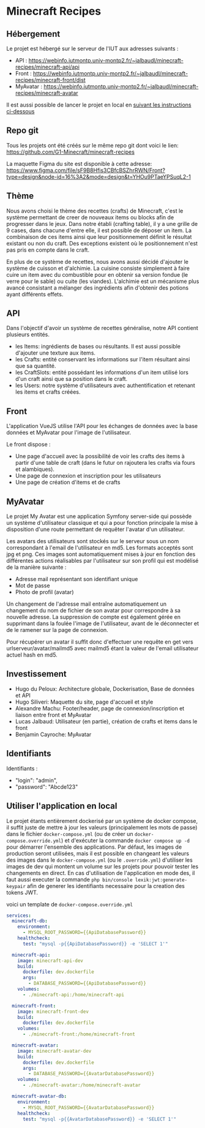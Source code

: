 # Minecraft Recipes

## Hébergement

Le projet est hébergé sur le serveur de l'IUT aux adresses suivants :
- API : https://webinfo.iutmontp.univ-montp2.fr/~jalbaudl/minecraft-recipes/minecraft-api/api
- Front : https://webinfo.iutmontp.univ-montp2.fr/~jalbaudl/minecraft-recipes/minecraft-front/dist
- MyAvatar : https://webinfo.iutmontp.univ-montp2.fr/~jalbaudl/minecraft-recipes/minecraft-avatar

Il est aussi possible de lancer le projet en local en [suivant les instructions ci-dessous](#utiliser-lapplication-en-local)

## Repo git

Tous les projets ont été créés sur le même repo git dont voici le lien: https://github.com/G1-Minecraft/minecraft-recipes

La maquette Figma du site est disponible à cette adresse:
https://www.figma.com/file/sF9B8Hfis3CBfcBSZhrRWN/Front?type=design&node-id=16%3A2&mode=design&t=YHOu9PTaeYPSuqL2-1

## Thème

Nous avons choisi le thème des recettes (crafts) de Minecraft, c'est le système permettant de creer de nouveaux items ou blocks afin de progresser dans le jeux.
Dans notre établi (crafting table), il y a une grille de 9 cases, dans chacune d'entre elle, il est possible de déposer un item.
La combinaison de ces items ainsi que leur positionnement définit le résultat existant ou non du craft.
Des exceptions existent où le positionnement n'est pas pris en compte dans le craft.

En plus de ce système de recettes, nous avons aussi décidé d'ajouter le système de cuisson et d'alchimie.
La cuisine consiste simplement à faire cuire un item avec du combustible pour en obtenir sa version fondue (le verre pour le sable) ou cuite (les viandes).
L'alchimie est un mécanisme plus avancé consistant a mélanger des ingrédients afin d'obtenir des potions ayant différents effets.

## API

Dans l'objectif d'avoir un système de recettes généralise, notre API contient plusieurs entités.

- les Items: ingrédients de bases ou résultants. Il est aussi possible d'ajouter une texture aux items.
- les Crafts: entité conservant les informations sur l'item résultant ainsi que sa quantité.
- les CraftSlots: entité possédant les informations d'un item utilisé lors d'un craft ainsi que sa position dans le craft.
- les Users: notre système d'utilisateurs avec authentification et retenant les items et crafts créées.

## Front

L'application VueJS utilise l'API pour les échanges de données avec la base données et MyAvatar pour l'image de l'utilisateur.

Le front dispose :
- Une page d'accueil avec la possibilité de voir les crafts des items à partir d'une table de craft (dans le futur on rajoutera les crafts via fours et alambiques).
- Une page de connexion et inscription pour les utilisateurs
- Une page de création d'items et de crafts

## MyAvatar

Le projet My Avatar est une application Symfony server-side qui possède un système d'utilisateur classique et qui a pour fonction principale la mise à disposition d'une route permettant de requêter l'avatar d'un utilisateur.

Les avatars des utilisateurs sont stockés sur le serveur sous un nom correspondant à l'email de l'utilisateur en md5. Les formats acceptés sont jpg et png. Ces images sont automatiquement mises à jour en fonction des différentes actions réalisables par l'utilisateur sur son profil qui est modélisé de la manière suivante : 
- Adresse mail représentant son identifiant unique
- Mot de passe
- Photo de profil (avatar)

Un changement de l'adresse mail entraîne automatiquement un changement du nom de fichier de son avatar pour correspondre à sa nouvelle adresse. La suppression de compte est également gérée en supprimant dans la foulée l'image de l'utilisateur, avant de le déconnecter et de le ramener sur la page de connexion.

Pour récupérer un avatar il suffit donc d'effectuer une requête en get vers urlserveur/avatar/mailmd5 avec mailmd5 étant la valeur de l'email utilisateur actuel hash en md5.

## Investissement

- Hugo du Peloux: Architecture globale, Dockerisation, Base de données et API
- Hugo Siliveri: Maquette du site, page d'accueil et style
- Alexandre Machu: Footer/header, page de connexion/inscription et liaison entre front et MyAvatar
- Lucas Jalbaud: Utilisateur (en partie), création de crafts et items dans le front 
- Benjamin Cayroche: MyAvatar

## Identifiants

Identifiants : 

- "login": "admin",
- "password": "Abcde123"

## Utiliser l'application en local

Le projet étants entièrement dockerisé par un système de docker compose, il suffit juste de mettre à jour les valeurs (principalement les mots de passe) dans le fichier `docker-compose.yml` (ou de créer un `docker-compose.override.yml`) et d'exécuter la commande `docker compose up -d` pour démarrer l'ensemble des applications.
Par défaut, les images de production seront utilisées, mais il est possible en changeant les valeurs des images dans le `docker-compose.yml` (ou le `.override.yml`) d'utiliser les images de dev qui montent un volume sur les projets pour pouvoir tester les changements en direct.
En cas d'utilisation de l'application en mode des, il faut aussi executer la commande `php bin/console lexik:jwt:generate-keypair` afin de generer les identifiants necessaire pour la creation des tokens JWT.

voici un template de `docker-compose.override.yml`
```yml
services:
  minecraft-db:
    environment:
      - MYSQL_ROOT_PASSWORD={{ApiDatabasePassword}}
    healthcheck:
      test: "mysql -p{{ApiDatabasePassword}} -e 'SELECT 1'"

  minecraft-api:
    image: minecraft-api-dev
    build:
      dockerfile: dev.dockerfile
      args:
        - DATABASE_PASSWORD={{ApiDatabasePassword}}
    volumes:
      - ./minecraft-api:/home/minecraft-api

  minecraft-front:
    image: minecraft-front-dev
    build:
      dockerfile: dev.dockerfile
    volumes:
      - ./minecraft-front:/home/minecraft-front

  minecraft-avatar:
    image: minecraft-avatar-dev
    build:
      dockerfile: dev.dockerfile
      args:
        - DATABASE_PASSWORD={{AvatarDatabasePassword}}
    volumes:
      - ./minecraft-avatar:/home/minecraft-avatar

  minecraft-avatar-db:
    environment:
      - MYSQL_ROOT_PASSWORD={{AvatarDatabasePassword}}
    healthcheck:
      test: "mysql -p{{AvatarDatabasePassword}} -e 'SELECT 1'"
```
